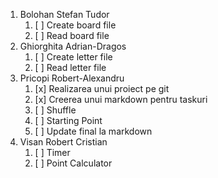1. Bolohan Stefan Tudor
    1. [ ] Create board file
    2. [ ] Read board file
2. Ghiorghita Adrian-Dragos
    1. [ ] Create letter file
    2. [ ] Read letter file
3. Pricopi Robert-Alexandru
    1. [x] Realizarea unui proiect pe git
    2. [x] Creerea unui markdown pentru taskuri
    3. [ ] Shuffle
    4. [ ] Starting Point
    5. [ ] Update final la markdown
4. Visan Robert Cristian
    1. [ ] Timer
    2. [ ] Point Calculator
